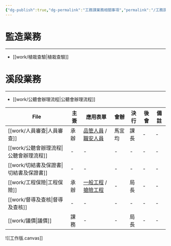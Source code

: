 ```yaml
---
{"dg-publish":true,"dg-permalink":"工務課業務相關事項","permalink":"/工務課業務相關事項/","noteIcon":""}
---
```



# 監造業務
---
- [[work/植栽查驗\|植栽查驗]]

# 溪段業務
---
- [[work/公聽會辦理流程\|公聽會辦理流程]]

| File                         | 主簽 | 應用表單                                                                                                                                                                                                                            | 會辦  | 決行 | 後會 | 備註 |
| ---------------------------- | -- | ------------------------------------------------------------------------------------------------------------------------------------------------------------------------------------------------------------------------------- | --- | -- | -- | -- |
| [[work/人員審查\|人員審查]]       | 承辦 | [品管人員](https://1drv.ms/x/s!Al3ardEkNuLMgqsTIKKV_UVqlE6JoQ?e=dluZqY) / [職安人員](https://1drv.ms/x/s!Al3ardEkNuLMgqsUxYEGugDYRMrRzA?e=WdkhnT)                                                                                       | 馬宜均 | 課長 | \- | \- |
| [[work/公聽會辦理流程\|公聽會辦理流程]] | \- | \-                                                                                                                                                                                                                              | \-  | \- | \- | \- |
| [[work/切結書及保證書\|切結書及保證書]] | \- | \-                                                                                                                                                                                                                              | \-  | \- | \- | \- |
| [[work/工程保險\|工程保險]]       | 承辦 | [一般工程](https://docs.google.com/spreadsheets/d/13PEjfIWJP7MTxvoCcmrPBfIPf7EQOJ582XAtNwRB0HE/edit#gid=1804194594) / [搶險工程](https://docs.google.com/spreadsheets/d/13PEjfIWJP7MTxvoCcmrPBfIPf7EQOJ582XAtNwRB0HE/edit#gid=60031382) | \-  | 局長 | \- | \- |
| [[work/督導及查核\|督導及查核]]     | \- | \-                                                                                                                                                                                                                              | \-  | \- | \- | \- |
| [[work/議價\|議價]]           | 課務 | \-                                                                                                                                                                                                                              | \-  | 局長 | \- | \- |


![[工作版.canvas]]